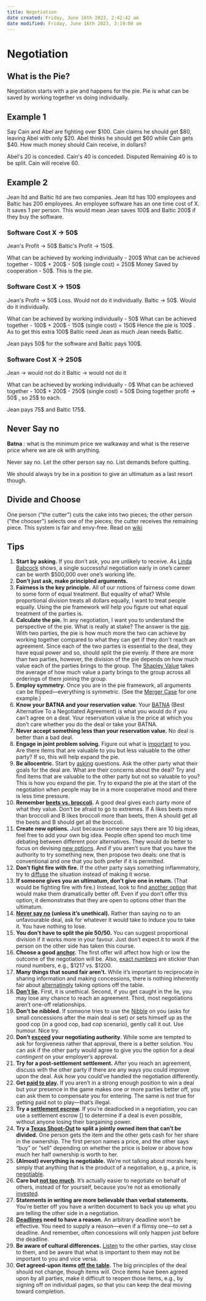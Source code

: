 ```yaml
---
title: Negotiation
date created: Friday, June 16th 2023, 2:42:42 am
date modified: Friday, June 16th 2023, 3:19:08 am
---
```


# Negotiation

## What is the Pie?

Negotiation starts with a pie and happens for the pie.
Pie is what can be saved by working together vs doing individually.

## Example 1

Say Cain and Abel are fighting over $100. Cain claims he should get $80, leaving Abel with only $20. Abel thinks he should get $60 while Cain gets $40. How much money should Cain receive, in dollars?

Abel's 20 is conceded. Cain's 40 is conceded. Disputed Remaining 40 is to be split. Cain will receive 60.

## Example 2

Jean ltd and Baltic ltd are two companies.
Jean ltd has 100 employees and Baltic has 200 employees.
An employee software has an one time cost of X.
It saves 1 per person.
This would mean Jean saves 100$ and Baltic 200$ if they buy the software.

### Software Cost X -> 50$

Jean's Profit -> 50$
Baltic's Profit -> 150$.

What can be achieved by working individually - 200$
What can be achieved together - 100$ + 200$ - 50$ (single cost) = 250$
Money Saved by cooperation - 50$. This is the pie.

### Software Cost X -> 150$

Jean's Profit → 50$ Loss. Would not do it individually.
Baltic → 50$. Would do it individually.

What can be achieved by working individually - 50$
What can be achieved together - 100$ + 200$ - 150$ (single cost) = 150$
Hence the pie is 100$ . As to get this extra 100$ Baltic need Jean as much Jean needs Baltic.

Jean pays 50$ for the software and Baltic pays 100$.

### Software Cost X -> 250$

Jean → would not do it
Baltic → would not do it

What can be achieved by working individually - 0$
What can be achieved together - 100$ + 200$ - 250$ (single cost) = 50$
Doing together profit → 50$ , so 25$ to each.

Jean pays 75$ and Baltic 175$.

## Never Say no

**Batna** : what is the minimum price we walkaway and what is the reserve price where we are ok with anything.

Never say no.
Let the other person say no. List demands before quitting.

We should always try be in a position to give an ultimatum as a last resort though.

## Divide and Choose

One person ("the cutter") cuts the cake into two pieces; the other person ("the chooser") selects one of the pieces; the cutter receives the remaining piece.
This system is fair and envy-free. Read on [wiki](https://en.wikipedia.org/wiki/Divide_and_choose)

## Tips

1. **Start by asking.** If you don’t ask, you are unlikely to receive. As [Linda Babcock](https://www.coursera.org/learn/negotiation/lecture/SY4CH/the-value-of-negotiating) shows, a single successful negotiation early in one’s career can be worth $500,000 over one’s working life.
2. **Don’t just ask, make principled arguments.**
3. **Fairness is the key principle.** All of our notions of fairness come down to some form of equal treatment. But equality of what? While proportional division treats all dollars equally, I want to treat people equally. Using the pie framework will help you figure out what equal treatment of the parties is.
4. **Calculate the pie.** In any negotiation, I want you to understand the perspective of the pie. What is really at stake? The answer is the [pie](https://www.coursera.org/learn/negotiation/lecture/YmCE2/what-is-the-pie). With two parties, the pie is how much more the two can achieve by working together compared to what they can get if they don't reach an agreement. Since each of the two parties is essential to the deal, they have equal power and so, should split the pie evenly. If there are more than two parties, however, the division of the pie depends on how much value each of the parties brings to the group. The [Shapley Value](https://www.coursera.org/learn/negotiation/lecture/3A3er/the-shapley-value-solving-the-runway-problem) takes the average of how much value a party brings to the group across all orderings of them joining the group.
5. **Employ symmetry.** Once you are in the pie framework, all arguments can be flipped—everything is symmetric. (See the [Merger Case](https://www.coursera.org/learn/negotiation/lecture/eE6La/planet-gazette-results-and-analysis) for one example.)
6. **Know your BATNA and your reservation value**. Your [BATNA](https://www.coursera.org/learn/negotiation/lecture/oRpOQ/batna) (Best Alternative To a Negotiated Agreement) is what you would do if you can’t agree on a deal. Your reservation value is the price at which you don’t care whether you do the deal or take your BATNA.
7. **Never accept something less than your reservation value.** No deal is better than a bad deal.
8. **Engage in joint problem solving.** Figure out what is [important](https://www.coursera.org/learn/negotiation/lecture/y9qz6/step-zero-what-is-important-to-you) to you. Are there items that are valuable to you but less valuable to the other party? If so, this will help expand the pie.
9. **Be allocentric.** Start by [asking](https://www.coursera.org/learn/negotiation/lecture/0OpxT/ads-at-cost) questions. Ask the other party what their goals for the deal are. What are their concerns about the deal? Try and find items that are valuable to the other party but not so valuable to you? This is how you expand the pie. Try to expand the pie at the start of the negotiation when people may be in a more cooperative mood and there is less time pressure.
10. **Remember [beets vs. broccoli](https://www.coursera.org/learn/negotiation/lecture/4XZoW/beets-versus-broccoli).** A good deal gives each party more of what they value. Don’t be afraid to go to extremes. If A likes beets more than broccoli and B likes broccoli more than beets, then A should get all the beets and B should get all the broccoli.
11. **Create new options.** Just because someone says there are 10 big ideas, feel free to add your own big idea. People often spend too much time debating between different poor alternatives. They would do better to focus on devising [new options](https://www.coursera.org/learn/negotiation/lecture/2Z3iV/creating-new-options). And if you aren’t sure that you have the authority to try something new, then propose two deals: one that is conventional and one that you both prefer if it is permitted.
12. **Don’t fight fire with fire.** If the other party says something inflammatory, try to [diffuse](https://www.coursera.org/learn/negotiation/lecture/FpjRX/put-out-the-fire) the situation instead of making it worse.
13. **If someone gives you an ultimatum, don’t give one in return.** (That would be fighting fire with fire.) Instead, look to find [another option](https://www.coursera.org/learn/negotiation/lecture/Rmy6y/ultimatum) that would make them dramatically better off. Even if you don’t offer this option, it demonstrates that they are open to options other than the ultimatum.
14. **[Never say no](https://www.coursera.org/learn/negotiation/lecture/v74LT/never-say-no) (unless it’s unethical).** Rather than saying no to an unfavourable deal, ask for whatever it would take to induce you to take it. You have nothing to lose.
15. **You don’t have to split the pie 50/50.** You can suggest proportional division if it works more in your favour. Just don’t expect it to work if the person on the other side has taken this course.
16. **Choose a good [anchor](https://www.coursera.org/learn/negotiation/lecture/3nNTU/anchoring).** The first offer will affect how high or low the outcome of the negotiation will be. Also, [exact numbers](https://www.coursera.org/learn/negotiation/lecture/V1nPb/great-place-to-start) are stickier than round numbers, e.g., $1217 vs. $1200.
17. **Many things that sound fair aren’t.** While it’s important to reciprocate in sharing information and making concessions, there is nothing inherently fair about [alternatingly](https://www.coursera.org/learn/negotiation/lecture/JsbH2/alternating-removals) taking options off the table.
18. **[Don’t lie](https://www.coursera.org/learn/negotiation/lecture/k7yep/don-t-lie).** First, it is unethical. Second, if you get caught in the lie, you may lose any chance to reach an agreement. Third, most negotiations aren’t one-off relationships.
19. **Don’t be nibbled.** If someone tries to use the [Nibble](https://www.coursera.org/learn/negotiation/lecture/IkPYw/herb-cohen-on-the-nibble) on you (asks for small concessions after the main deal is set) or sets himself up as the good cop (in a good cop, bad cop scenario), gently call it out. Use humour. Nice try.
20. **Don’t [exceed](https://www.coursera.org/learn/negotiation/lecture/IfuEJ/contingent-deal) your negotiating authority**. While some are tempted to ask for forgiveness rather that approval, there is a better solution. You can ask if the other party would agree to give you the option for a deal *contingent* on your employer’s approval.
21. **Try for a post-settlement settlement.** After you reach an agreement, discuss with the other party if there are any ways you could improve upon the deal. Ask how you could’ve handled the negotiation differently.
22. **Get [paid to play](https://www.coursera.org/learn/negotiation/lecture/k5MUB/sweet-nothings).** If you aren’t in a strong enough position to win a deal but your presence in the game makes one or more parties better off, you can ask them to compensate you for entering. The same is not true for getting paid not to play—that’s illegal.
23. **Try a [settlement escrow](https://www.coursera.org/learn/negotiation/lecture/jOxRX/settlement-escrows).** If you’re deadlocked in a negotiation, you can use a settlement escrow [] to determine if a deal is even possible, without anyone losing their bargaining power.
24. **Try a [Texas Shoot-Out](https://www.coursera.org/learn/negotiation/lecture/wHpr6/texas-shoot-out) to split a jointly owned item that can’t be divided.** One person gets the item and the other gets cash for her share in the ownership. The first person names a price, and the other says “buy” or “sell” depending on whether the price is below or above how much her half ownership is worth to her.
25. **(Almost) everything is negotiable.** We’re not talking about morals here; simply that anything that is the product of a negotiation, e.g., a price, is [negotiable](https://www.coursera.org/learn/negotiation/lecture/zDxTZ/everything-is-negotiable-almost).
26. **Care but [not too much](https://www.coursera.org/learn/negotiation/lecture/lyls7/care-really-care-but-not-that-much).** It’s actually easier to negotiate on behalf of others, instead of for yourself, because you’re not as emotionally [invested](https://www.coursera.org/learn/negotiation/lecture/QoUNt/its-a-game).
27. **Statements in writing are more believable than verbal statements.** You’re better off you have a written document to back you up what you are telling the other side in a negotiation.
28. **[Deadlines](https://www.coursera.org/learn/negotiation/lecture/pTCSF/deadlines) need to have a reason.** An arbitrary deadline won’t be effective. You need to supply a reason—even if a flimsy one—to set a deadline. And remember, often concessions will only happen just before the deadline.
29. **Be aware of cultural differences.** [Listen](https://www.coursera.org/learn/negotiation/lecture/dDfsP/listening) to the other parties, stay close to them, and be aware that what is important to them may not be important to you and vice versa.
30. **Get agreed-upon items [off the table](https://www.coursera.org/learn/negotiation/lecture/7kXG7/taking-items-off-the-table).** The big principles of the deal should not change, though items will. Once items have been agreed upon by all parties, make it difficult to reopen those items, e.g., by signing off on individual pages, so that you can keep the deal moving toward completion.
